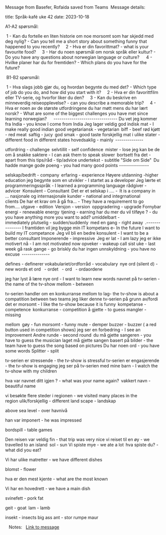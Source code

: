Message from Basefer, Rofaida saved from Teams  Message details:  

title: Språk-kafé uke 42 date: 2023-10-18  

A1-A2 spørsmål: 

 1 - Kan du fortelle en liten historie om noe morsomt som har skjedd med deg nylig? - Can you tell me a short story about something funny that happened to you recently?      2 - Hva er din favorittmat? - what is your favourite food?      3 - Har du noen spørsmål om norsk språk eller kultur? - Do you have any questions about norwegian language or culture?       4 - Hvilke planer har du for fremtiden? - Which plans do you have for the future?  

 B1-B2 spørsmål: 

 1 - Hva slags jobb gjør du, og hvordan begynte du med det? - Which type of job do you do, and how did you start with it?      2 - Hva er din favorittfilm eller TV-serie, og hvorfor liker du den?      3 - Kan du beskrive en minneverdig reiseopplevelse? - can you describe a memorable trip?      4 - Hva er noen av de største utfordringene du har møtt mens du har lært norsk? - What are some of the biggest challenges you have met since learning norwegian?       -------------------------------- Du vet jeg kommer fra India - you know I come from India Jeg lager veldig god indisk mat - I make really good indian good vegetariansk - vegetarian  biff - beef rød kjøtt - red meat  saftig - jucy  god smak - good taste forskjellig mat i ulike stater - different food in different states hovedsaklig - mainly  -------------- 

utfordring - challenge  selvtillit - self confidence  mister - lose jeg kan be de om å snakke saktere - I can ask them to speak slower  bortsett fra det - apart from this tips/råd - tip/advice undertekst - subtitle "Side om Side"  Du hadde mange gode poeng - you had many good points --------------- 

selskap/bedrift - company  erfaring - experience Høyere utdanning -higher education jeg begynte som en utvikler - I startet as a developer Jeg lærte et programmeringsspråk - I learned a programming language rådgiver - advicer  Konsulent - Consultant  Det er et selskap i .... -  It is a company in ... nasjonale og internasjonale kunder - national and integrnational clients De har et krav om å gå fra... - They have a requirement to go from.... utgave - edition  Versjon - version  oppgradering - upgrade Fornybar energi - renewable energy  tjening - earning har du mer du vil tilføye ? - du you have anything more you want to add? umiddelbart - immediately plutselig - sudden/suddenly  med en gang - right away  .--------------- I framtiden vil jeg bygge min IT kompetans e- In the future I want to build my IT competance  Jeg vil bli en bedre konsulent - I want to be a better consultant Imponerende - impressive  Jeg er lat - I am lazy jeg er ikke motivert nå - I am not motivated now opveker - wakeup call sist uke - last week gå rask gange - go briskly du har ingen unnskyldning - you have no excuse  -------------- 

defines - definerer vokabulariet/ordforråd - vocabulary  nye ord (silent d) - new words et ord    - ordet    - ord    - ordaordene 

jeg har lyst å lære nye ord - I want to learn new words navnet på tv-serien - the name of the tv-show mellom - between  

tv-serien handler om en konkurranse mellom to lag- the tv-show is about a compatition between two teams jeg liker denne tv-serien på grunn av/fordi det er morsomt - I like the tv-show because it is funny  kompetanse - competence  konkurranse - competition å gjette - to guess mangler - missing  

mellom  gøy - fun morsomt - funny mute - demper buzzer - buzzer ( a red button used in competition shows) jeg ser en forbedring - I see an improvement Andre runde - second round  du må gjette sangeren - you have to guess the musician laget må gjette sangen basert på bilder - the team have to guess the song based on pictures Du har noen ord - you have some words Splitter - split 

tv-serien er stressende - the tv-show is stressful tv-serien er engasjerende - the tv-show is engaging jeg ser på tv-serien med mine barn - I watch the tv-show with my children 

hva var navnet ditt igjen ? - what was your name again?  vakkert navn - beautiful name 

vi besøkte flere steder i regionen - we visited many places in the region ulik/forskjellig - different land scape - landskap 

above sea level - over havnivå 

han var imponert - he was impressed  

bordspill - table games 

Den reisen var veldig fin - that trip was very nice vi reiset til en øy - we travelled to an island  sol - sun Vi spiste mye - we ate a lot  hva spiste du? - what did you eat?  

Vi har ulike matretter - we have different dishes  

blomst - flower 

hva er den mest kjente - what are the most known 

Vi har en hovedrett - we have a main dish  

svinefett - pork fat  

geit - goat  lam - lamb 

insekt - insects big ass ant - stor rumpe maur 

   Notes:   [Link to message](https://teams.microsoft.com/l/message/19:fa8ebdbda13741c3946cbe52b0e3a5a7@thread.skype/1697641196194)